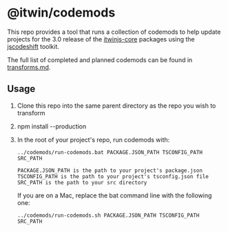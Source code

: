 # @itwin/codemods

This repo provides a tool that runs a collection of codemods to help update projects for the 3.0 release of the [itwinjs-core](https://github.com/iTwin/itwinjs-core/) packages using the [jscodeshift](https://github.com/facebook/jscodeshift) toolkit.

The full list of completed and planned codemods can be found in [transforms.md](./transforms.md).

## Usage

1. Clone this repo into the same parent directory as the repo you wish to transform

2. npm install --production

3. In the root of your project's repo, run codemods with:

    ```none
    ../codemods/run-codemods.bat PACKAGE.JSON_PATH TSCONFIG_PATH SRC_PATH

    PACKAGE.JSON_PATH is the path to your project's package.json
    TSCONFIG_PATH is the path to your project's tsconfig.json file
    SRC_PATH is the path to your src directory
    ```

      If you are on a Mac, replace the bat command line with the following one:

    ```none
    ../codemods/run-codemods.sh PACKAGE.JSON_PATH TSCONFIG_PATH SRC_PATH
    ```
